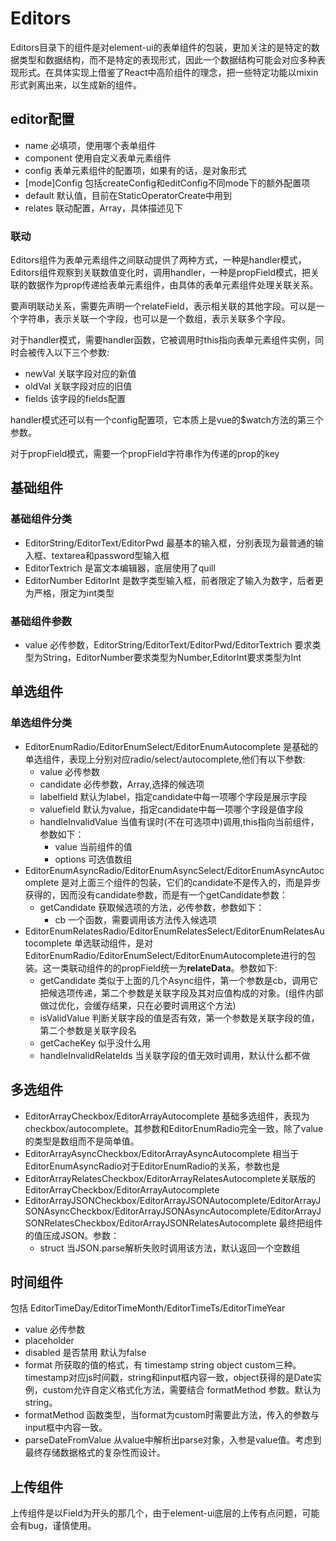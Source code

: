# Editors

Editors目录下的组件是对element-ui的表单组件的包装，更加关注的是特定的数据类型和数据结构，而不是特定的表现形式，因此一个数据结构可能会对应多种表现形式。在具体实现上借鉴了React中高阶组件的理念，把一些特定功能以mixin形式剥离出来，以生成新的组件。

## editor配置

* name 必填项，使用哪个表单组件
* component 使用自定义表单元素组件
* config 表单元素组件的配置项，如果有的话，是对象形式
* [mode]Config 包括createConfig和editConfig不同mode下的额外配置项
* default 默认值，目前在StaticOperatorCreate中用到
* relates 联动配置，Array，具体描述见下

### 联动

Editors组件为表单元素组件之间联动提供了两种方式，一种是handler模式，Editors组件观察到关联数值变化时，调用handler，一种是propField模式，把关联的数据作为prop传递给表单元素组件，由具体的表单元素组件处理关联关系。

要声明联动关系，需要先声明一个relateField，表示相关联的其他字段。可以是一个字符串，表示关联一个字段，也可以是一个数组，表示关联多个字段。

对于handler模式，需要handler函数，它被调用时this指向表单元素组件实例，同时会被传入以下三个参数:

* newVal 关联字段对应的新值
* oldVal 关联字段对应的旧值
* fields 该字段的fields配置

handler模式还可以有一个config配置项，它本质上是vue的$watch方法的第三个参数。

对于propField模式，需要一个propField字符串作为传递的prop的key

## 基础组件

### 基础组件分类

* EditorString/EditorText/EditorPwd 最基本的输入框，分别表现为最普通的输入框、textarea和password型输入框
* EditorTextrich 是富文本编辑器，底层使用了quill
* EditorNumber EditorInt 是数字类型输入框，前者限定了输入为数字，后者更为严格，限定为int类型

### 基础组件参数

* value 必传参数，EditorString/EditorText/EditorPwd/EditorTextrich 要求类型为String，EditorNumber要求类型为Number,EditorInt要求类型为Int

## 单选组件

### 单选组件分类

* EditorEnumRadio/EditorEnumSelect/EditorEnumAutocomplete 是基础的单选组件，表现上分别对应radio/select/autocomplete,他们有以下参数:
  * value 必传参数
  * candidate 必传参数，Array,选择的候选项
  * labelfield 默认为label，指定candidate中每一项哪个字段是展示字段
  * valuefield 默认为value，指定candidate中每一项哪个字段是值字段
  * handleInvalidValue 当值有误时(不在可选项中)调用,this指向当前组件，参数如下：
    * value 当前组件的值
    * options 可选值数组
* EditorEnumAsyncRadio/EditorEnumAsyncSelect/EditorEnumAsyncAutocomplete 是对上面三个组件的包装，它们的candidate不是传入的，而是异步获得的，因而没有candidate参数，而是有一个getCandidate参数：
  * getCandidate 获取候选项的方法，必传参数，参数如下：
    * cb 一个函数，需要调用该方法传入候选项
* EditorEnumRelatesRadio/EditorEnumRelatesSelect/EditorEnumRelatesAutocomplete 单选联动组件，是对EditorEnumRadio/EditorEnumSelect/EditorEnumAutocomplete进行的包装。这一类联动组件的的propField统一为**relateData**。参数如下:
  * getCandidate 类似于上面的几个Async组件，第一个参数是cb，调用它把候选项传递，第二个参数是关联字段及其对应值构成的对象。(组件内部做过优化，会缓存结果，只在必要时调用这个方法)
  * isValidValue 判断关联字段的值是否有效，第一个参数是关联字段的值，第二个参数是关联字段名
  * getCacheKey 似乎没什么用
  * handleInvalidRelateIds 当关联字段的值无效时调用，默认什么都不做

## 多选组件

* EditorArrayCheckbox/EditorArrayAutocomplete 基础多选组件，表现为checkbox/autocomplete。其参数和EditorEnumRadio完全一致，除了value的类型是数组而不是简单值。
* EditorArrayAsyncCheckbox/EditorArrayAsyncAutocomplete 相当于EditorEnumAsyncRadio对于EditorEnumRadio的关系，参数也是
* EditorArrayRelatesCheckbox/EditorArrayRelatesAutocomplete关联版的EditorArrayCheckbox/EditorArrayAutocomplete
* EditorArrayJSONCheckbox/EditorArrayJSONAutocomplete/EditorArrayJSONAsyncCheckbox/EditorArrayJSONAsyncAutocomplete/EditorArrayJSONRelatesCheckbox/EditorArrayJSONRelatesAutocomplete 最终把组件的值压成JSON。参数：
  * struct 当JSON.parse解析失败时调用该方法，默认返回一个空数组

## 时间组件

包括 EditorTimeDay/EditorTimeMonth/EditorTimeTs/EditorTimeYear

* value 必传参数
* placeholder
* disabled 是否禁用 默认为false
* format 所获取的值的格式，有 timestamp string object custom三种。timestamp对应js时间戳，string和input框内容一致，object获得的是Date实例，custom允许自定义格式化方法，需要结合 formatMethod 参数。默认为string。
* formatMethod 函数类型，当format为custom时需要此方法，传入的参数与input框中内容一致。
* parseDateFromValue 从value中解析出parse对象，入参是value值。考虑到最终存储数据格式的复杂性而设计。

## 上传组件

上传组件是以Field为开头的那几个，由于element-ui底层的上传有点问题，可能会有bug，谨慎使用。
